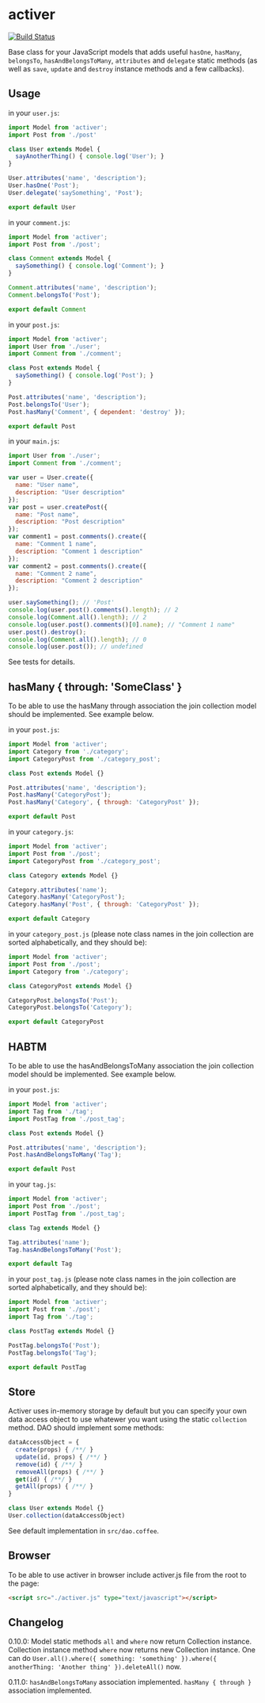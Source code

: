 # activer

[![Build Status](https://travis-ci.org/ondblclick/activer.svg?branch=master)](https://travis-ci.org/ondblclick/activer)

Base class for your JavaScript models that adds useful `hasOne`, `hasMany`, `belongsTo`, `hasAndBelongsToMany`, `attributes` and `delegate` static methods (as well as `save`, `update` and `destroy` instance methods and a few callbacks).

## Usage

in your `user.js`:
```javascript
import Model from 'activer';
import Post from './post'

class User extends Model {
  sayAnotherThing() { console.log('User'); }
}

User.attributes('name', 'description');
User.hasOne('Post');
User.delegate('saySomething', 'Post');

export default User
```

in your `comment.js`:
```javascript
import Model from 'activer';
import Post from './post';

class Comment extends Model {
  saySomething() { console.log('Comment'); }
}

Comment.attributes('name', 'description');
Comment.belongsTo('Post');

export default Comment
```

in your `post.js`:
```javascript
import Model from 'activer';
import User from './user';
import Comment from './comment';

class Post extends Model {
  saySomething() { console.log('Post'); }
}

Post.attributes('name', 'description');
Post.belongsTo('User');
Post.hasMany('Comment', { dependent: 'destroy' });

export default Post
```

in your `main.js`:
```javascript
import User from './user';
import Comment from './comment';

var user = User.create({
  name: "User name",
  description: "User description"
});
var post = user.createPost({
  name: "Post name",
  description: "Post description"
});
var comment1 = post.comments().create({
  name: "Comment 1 name",
  description: "Comment 1 description"
});
var comment2 = post.comments().create({
  name: "Comment 2 name",
  description: "Comment 2 description"
});

user.saySomething(); // 'Post'
console.log(user.post().comments().length); // 2
console.log(Comment.all().length); // 2
console.log(user.post().comments()[0].name); // "Comment 1 name"
user.post().destroy();
console.log(Comment.all().length); // 0
console.log(user.post()); // undefined
```

See tests for details.

## hasMany { through: 'SomeClass' }

To be able to use the hasMany through association the join collection model should be implemented. See example below.

in your `post.js`:
```javascript
import Model from 'activer';
import Category from './category';
import CategoryPost from './category_post';

class Post extends Model {}

Post.attributes('name', 'description');
Post.hasMany('CategoryPost');
Post.hasMany('Category', { through: 'CategoryPost' });

export default Post
```

in your `category.js`:
```javascript
import Model from 'activer';
import Post from './post';
import CategoryPost from './category_post';

class Category extends Model {}

Category.attributes('name');
Category.hasMany('CategoryPost');
Category.hasMany('Post', { through: 'CategoryPost' });

export default Category
```

in your `category_post.js` (please note class names in the join collection are sorted alphabetically, and they should be):
```javascript
import Model from 'activer';
import Post from './post';
import Category from './category';

class CategoryPost extends Model {}

CategoryPost.belongsTo('Post');
CategoryPost.belongsTo('Category');

export default CategoryPost
```

## HABTM

To be able to use the hasAndBelongsToMany association the join collection model should be implemented. See example below.

in your `post.js`:
```javascript
import Model from 'activer';
import Tag from './tag';
import PostTag from './post_tag';

class Post extends Model {}

Post.attributes('name', 'description');
Post.hasAndBelongsToMany('Tag');

export default Post
```

in your `tag.js`:
```javascript
import Model from 'activer';
import Post from './post';
import PostTag from './post_tag';

class Tag extends Model {}

Tag.attributes('name');
Tag.hasAndBelongsToMany('Post');

export default Tag
```

in your `post_tag.js` (please note class names in the join collection are sorted alphabetically, and they should be):
```javascript
import Model from 'activer';
import Post from './post';
import Tag from './tag';

class PostTag extends Model {}

PostTag.belongsTo('Post');
PostTag.belongsTo('Tag');

export default PostTag
```

## Store

Activer uses in-memory storage by default but you can specify your own data access object to use whatewer you want using the static `collection` method. DAO should implement some methods:

```javascript
dataAccessObject = {
  create(props) { /**/ }
  update(id, props) { /**/ }
  remove(id) { /**/ }
  removeAll(props) { /**/ }
  get(id) { /**/ }
  getAll(props) { /**/ }
}

class User extends Model {}
User.collection(dataAccessObject)
```

See default implementation in `src/dao.coffee`.

## Browser

To be able to use activer in browser include activer.js file from the root to the page:

```html
<script src="./activer.js" type="text/javascript"></script>
```

## Changelog

0.10.0: Model static methods `all` and `where` now return Collection instance. Collection instance method `where` now returns new Collection instance. One can do `User.all().where({ something: 'something' }).where({ anotherThing: 'Another thing' }).deleteAll()` now.

0.11.0: `hasAndBelongsToMany` association implemented. `hasMany { through }` association implemented.
